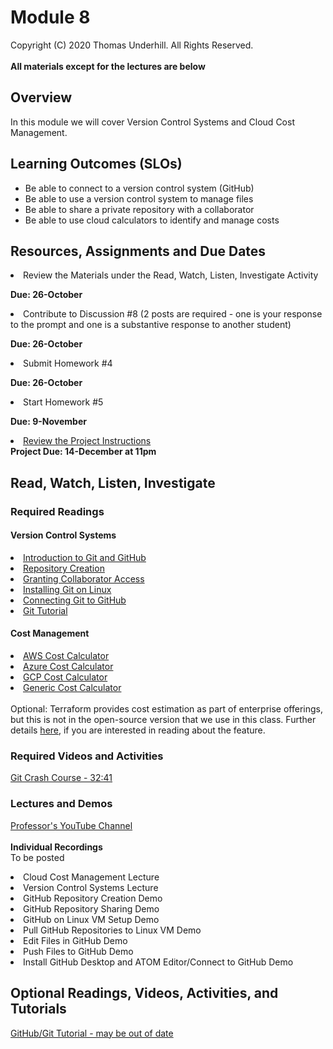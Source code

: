 # Module 8
Copyright (C) 2020 Thomas Underhill.  All Rights Reserved.
<br><br>
****All materials except for the lectures are below****
## Overview
In this module we will cover Version Control Systems and Cloud Cost Management.

## Learning Outcomes (SLOs)
<ul>
  <li>Be able to connect to a version control system (GitHub)
  <li>Be able to use a version control system to manage files
  <li>Be able to share a private repository with a collaborator
  <li>Be able to use cloud calculators to identify and manage costs
</ul>

## Resources, Assignments and Due Dates
<li>Review the Materials under the Read, Watch, Listen, Investigate Activity<br>

****Due: 26-October****

<li>Contribute to Discussion #8 (2 posts are required - one is your response to the prompt and one is a substantive response to another student) <br>

****Due: 26-October**** <br>

<li>Submit Homework #4 <br>

****Due: 26-October**** <br>

<li>Start Homework #5 <br>

****Due: 9-November**** <br>

[<li>Review the Project Instructions](https://github.com/captainarcher/cloud-management-course/blob/master/project/project-instructions.md)<br>
****Project Due: 14-December at 11pm****


## Read, Watch, Listen, Investigate
### Required Readings
#### Version Control Systems
[<li>Introduction to Git and GitHub](https://guides.github.com/introduction/git-handbook/)
[<li>Repository Creation](https://docs.github.com/en/free-pro-team@latest/github/creating-cloning-and-archiving-repositories/creating-a-new-repository)
[<li>Granting Collaborator Access](https://docs.github.com/en/free-pro-team@latest/github/setting-up-and-managing-your-github-user-account/inviting-collaborators-to-a-personal-repository)
[<li>Installing Git on Linux](https://git-scm.com/book/en/v2/Getting-Started-Installing-Git)
[<li>Connecting Git to GitHub](https://docs.github.com/en/free-pro-team@latest/github/getting-started-with-github/set-up-git#next-steps-authenticating-with-github-from-git)
[<li>Git Tutorial](https://opensource.com/article/18/1/step-step-guide-git)

#### Cost Management
[<li>AWS Cost Calculator](https://calculator.aws/)
[<li>Azure Cost Calculator](https://www.google.com/aclk?sa=l&ai=DChcSEwi_26jn4b7sAhXiCX0KHXXgDv8YABADGgJwdg&ae=2&sig=AOD64_1f7L5WTvb5WPZuMcIN6iWR6ojl5Q&q&adurl&ved=2ahUKEwj0maDn4b7sAhWSFzQIHQQkC3MQ0Qx6BAgHEAE)
[<li>GCP Cost Calculator](https://cloud.google.com/products/calculator)
[<li>Generic Cost Calculator](https://calculator.unigma.com/#/instances)
<br><br>
Optional: Terraform provides cost estimation as part of enterprise offerings, but this is not in the open-source version that we use in this class.  Further details [here](https://www.terraform.io/docs/cloud/cost-estimation/index.html), if you are interested in reading about the feature.
</ul>

### Required Videos and Activities
[Git Crash Course - 32:41](https://www.youtube.com/watch?v=SWYqp7iY_Tc)<br>

### Lectures and Demos
[Professor's YouTube Channel](https://www.youtube.com/channel/UC3vqKF4jspXh8hxFLpTfsyw?view_as=subscriber)<br><br>
****Individual Recordings****<br>
To be posted
<li>Cloud Cost Management Lecture
<li>Version Control Systems Lecture
<li>GitHub Repository Creation Demo
<li>GitHub Repository Sharing Demo
<li>GitHub on Linux VM Setup Demo
<li>Pull GitHub Repositories to Linux VM Demo
<li>Edit Files in GitHub Demo
<li>Push Files to GitHub Demo
<li>Install GitHub Desktop and ATOM Editor/Connect to GitHub Demo


## Optional Readings, Videos, Activities, and Tutorials
[GitHub/Git Tutorial - may be out of date](https://product.hubspot.com/blog/git-and-github-tutorial-for-beginners)
